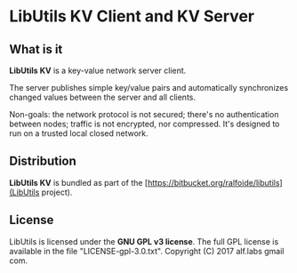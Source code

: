# LibUtils KV Client and KV Server

## What is it

__LibUtils KV__ is a key-value network server client.

The server publishes simple key/value pairs and automatically synchronizes
changed values between the server and all clients.

Non-goals: the network protocol is not secured; there's no
authentication between nodes; traffic is not encrypted, nor compressed.
It's designed to run on a trusted local closed network.


## Distribution

__LibUtils KV__ is bundled as part of the
[https://bitbucket.org/ralfoide/libutils](LibUtils project).


## License

LibUtils is licensed under the __GNU GPL v3 license__.
The full GPL license is available in the file "LICENSE-gpl-3.0.txt".
Copyright (C) 2017 alf.labs gmail com.
